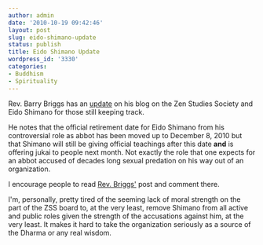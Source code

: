 ```yaml
---
author: admin
date: '2010-10-19 09:42:46'
layout: post
slug: eido-shimano-update
status: publish
title: Eido Shimano Update
wordpress_id: '3330'
categories:
- Buddhism
- Spirituality
---
```

Rev. Barry Briggs has an <a href="http://www.oxherding.com/my_weblog/2010/10/eido-shimano-update.html">update</a> on his blog on the Zen Studies Society and Eido Shimano for those still keeping track. 

He notes that the official retirement date for Eido Shimano from his controversial role as abbot has been moved up to December 8, 2010 but that Shimano will still be giving official teachings after this date <strong>and</strong> is offering jukai to people next month. Not exactly the role that one expects for an abbot accused of decades long sexual predation on his way out of an organization. 

I encourage people to read <a href="http://www.oxherding.com/my_weblog/2010/10/eido-shimano-update.html">Rev. Briggs'</a> post and comment there.

I'm, personally, pretty tired of the seeming lack of moral strength on the part of the ZSS board to, at the very least, remove Shimano from all active and public roles given the strength of the accusations against him, at the very least. It makes it hard to take the organization seriously as a source of the Dharma or any real wisdom.
